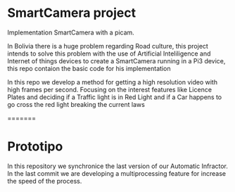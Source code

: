 # SmartCamera project

Implementation SmartCamera with a picam.

In Bolivia there is a huge problem regarding Road culture, this project intends to solve this problem with the use of Artificial Inteliligence and Internet of things devices to create a SmartCamera running in a Pi3 device, this repo contaion the basic code for his implementation

In this repo we develop a method for getting a high resolution video with high frames per second. Focusing on the interest features like Licence Plates and deciding if a Traffic light is in Red Light and if a Car happens to go cross the red light breaking the current laws


=======
# Prototipo
In this repository we synchronice the last version of our Automatic Infractor. In the last commit we are developing a multiprocessing feature for increase the speed of the process.
